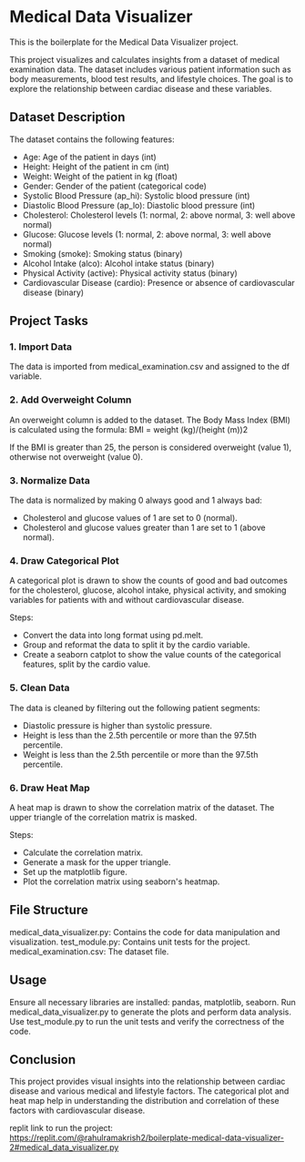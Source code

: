 # Medical Data Visualizer

This is the boilerplate for the Medical Data Visualizer project. 

This project visualizes and calculates insights from a dataset of medical examination data. The dataset includes various patient information such as body measurements, blood test results, and lifestyle choices. The goal is to explore the relationship between cardiac disease and these variables.

## Dataset Description
The dataset contains the following features:

* Age: Age of the patient in days (int)
* Height: Height of the patient in cm (int)
* Weight: Weight of the patient in kg (float)
* Gender: Gender of the patient (categorical code)
* Systolic Blood Pressure (ap_hi): Systolic blood pressure (int)
* Diastolic Blood Pressure (ap_lo): Diastolic blood pressure (int)
* Cholesterol: Cholesterol levels (1: normal, 2: above normal, 3: well above normal)
* Glucose: Glucose levels (1: normal, 2: above normal, 3: well above normal)
* Smoking (smoke): Smoking status (binary)
* Alcohol Intake (alco): Alcohol intake status (binary)
* Physical Activity (active): Physical activity status (binary)
* Cardiovascular Disease (cardio): Presence or absence of cardiovascular disease (binary)

## Project Tasks
### 1. Import Data
The data is imported from medical_examination.csv and assigned to the df variable.

### 2. Add Overweight Column
An overweight column is added to the dataset. The Body Mass Index (BMI) is calculated using the formula:
BMI = weight (kg)/(height (m))2​
 
If the BMI is greater than 25, the person is considered overweight (value 1), otherwise not overweight (value 0).

### 3. Normalize Data
The data is normalized by making 0 always good and 1 always bad:

* Cholesterol and glucose values of 1 are set to 0 (normal).
* Cholesterol and glucose values greater than 1 are set to 1 (above normal).

### 4. Draw Categorical Plot
A categorical plot is drawn to show the counts of good and bad outcomes for the cholesterol, glucose, alcohol intake, physical activity, and smoking variables for patients with and without cardiovascular disease.

Steps:

* Convert the data into long format using pd.melt.
* Group and reformat the data to split it by the cardio variable.
* Create a seaborn catplot to show the value counts of the categorical features, split by the cardio value.

### 5. Clean Data
The data is cleaned by filtering out the following patient segments:

* Diastolic pressure is higher than systolic pressure.
* Height is less than the 2.5th percentile or more than the 97.5th percentile.
* Weight is less than the 2.5th percentile or more than the 97.5th percentile.

### 6. Draw Heat Map
A heat map is drawn to show the correlation matrix of the dataset. The upper triangle of the correlation matrix is masked.

Steps:

* Calculate the correlation matrix.
* Generate a mask for the upper triangle.
* Set up the matplotlib figure.
* Plot the correlation matrix using seaborn's heatmap.

## File Structure
medical_data_visualizer.py: Contains the code for data manipulation and visualization.
test_module.py: Contains unit tests for the project.
medical_examination.csv: The dataset file.

## Usage
Ensure all necessary libraries are installed: pandas, matplotlib, seaborn.
Run medical_data_visualizer.py to generate the plots and perform data analysis.
Use test_module.py to run the unit tests and verify the correctness of the code.

## Conclusion
This project provides visual insights into the relationship between cardiac disease and various medical and lifestyle factors. The categorical plot and heat map help in understanding the distribution and correlation of these factors with cardiovascular disease.

replit link to run the project: https://replit.com/@rahulramakrish2/boilerplate-medical-data-visualizer-2#medical_data_visualizer.py

